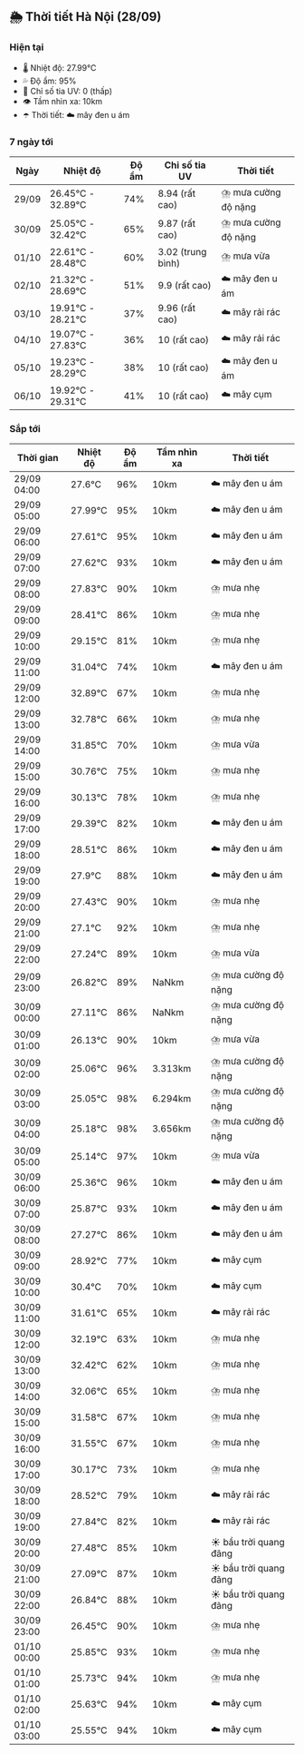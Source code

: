 ## 🌦️ Thời tiết Hà Nội (28/09)

### Hiện tại

- 🌡️ Nhiệt độ: 27.99℃
- 💦 Độ ẩm: 95%
- 🌟 Chỉ số tia UV: 0 (thấp)
- 👁️ Tầm nhìn xa: 10km
- ☂️ Thời tiết: ☁️ mây đen u ám

### 7 ngày tới

| Ngày | Nhiệt độ | Độ ẩm | Chỉ số tia UV | Thời tiết |
| --- | --- | --- | --- | --- |
| 29/09 | 26.45℃ - 32.89℃ | 74% | 8.94 (rất cao) | ⛈️ mưa cường độ nặng |
| 30/09 | 25.05℃ - 32.42℃ | 65% | 9.87 (rất cao) | ⛈️ mưa cường độ nặng |
| 01/10 | 22.61℃ - 28.48℃ | 60% | 3.02 (trung bình) | ⛈️ mưa vừa |
| 02/10 | 21.32℃ - 28.69℃ | 51% | 9.9 (rất cao) | ☁️ mây đen u ám |
| 03/10 | 19.91℃ - 28.21℃ | 37% | 9.96 (rất cao) | ☁️ mây rải rác |
| 04/10 | 19.07℃ - 27.83℃ | 36% | 10 (rất cao) | ☁️ mây rải rác |
| 05/10 | 19.23℃ - 28.29℃ | 38% | 10 (rất cao) | ☁️ mây đen u ám |
| 06/10 | 19.92℃ - 29.31℃ | 41% | 10 (rất cao) | ☁️ mây cụm |

### Sắp tới

| Thời gian | Nhiệt độ | Độ ẩm | Tầm nhìn xa | Thời tiết |
| --- | --- | --- | --- | --- |
| 29/09 04:00 | 27.6℃ | 96% | 10km | ☁️ mây đen u ám |
| 29/09 05:00 | 27.99℃ | 95% | 10km | ☁️ mây đen u ám |
| 29/09 06:00 | 27.61℃ | 95% | 10km | ☁️ mây đen u ám |
| 29/09 07:00 | 27.62℃ | 93% | 10km | ☁️ mây đen u ám |
| 29/09 08:00 | 27.83℃ | 90% | 10km | ⛈️ mưa nhẹ |
| 29/09 09:00 | 28.41℃ | 86% | 10km | ⛈️ mưa nhẹ |
| 29/09 10:00 | 29.15℃ | 81% | 10km | ⛈️ mưa nhẹ |
| 29/09 11:00 | 31.04℃ | 74% | 10km | ☁️ mây đen u ám |
| 29/09 12:00 | 32.89℃ | 67% | 10km | ⛈️ mưa nhẹ |
| 29/09 13:00 | 32.78℃ | 66% | 10km | ⛈️ mưa nhẹ |
| 29/09 14:00 | 31.85℃ | 70% | 10km | ⛈️ mưa vừa |
| 29/09 15:00 | 30.76℃ | 75% | 10km | ⛈️ mưa nhẹ |
| 29/09 16:00 | 30.13℃ | 78% | 10km | ⛈️ mưa nhẹ |
| 29/09 17:00 | 29.39℃ | 82% | 10km | ☁️ mây đen u ám |
| 29/09 18:00 | 28.51℃ | 86% | 10km | ☁️ mây đen u ám |
| 29/09 19:00 | 27.9℃ | 88% | 10km | ☁️ mây đen u ám |
| 29/09 20:00 | 27.43℃ | 90% | 10km | ⛈️ mưa nhẹ |
| 29/09 21:00 | 27.1℃ | 92% | 10km | ⛈️ mưa nhẹ |
| 29/09 22:00 | 27.24℃ | 89% | 10km | ⛈️ mưa vừa |
| 29/09 23:00 | 26.82℃ | 89% | NaNkm | ⛈️ mưa cường độ nặng |
| 30/09 00:00 | 27.11℃ | 86% | NaNkm | ⛈️ mưa cường độ nặng |
| 30/09 01:00 | 26.13℃ | 90% | 10km | ⛈️ mưa vừa |
| 30/09 02:00 | 25.06℃ | 96% | 3.313km | ⛈️ mưa cường độ nặng |
| 30/09 03:00 | 25.05℃ | 98% | 6.294km | ⛈️ mưa cường độ nặng |
| 30/09 04:00 | 25.18℃ | 98% | 3.656km | ⛈️ mưa cường độ nặng |
| 30/09 05:00 | 25.14℃ | 97% | 10km | ⛈️ mưa vừa |
| 30/09 06:00 | 25.36℃ | 96% | 10km | ☁️ mây đen u ám |
| 30/09 07:00 | 25.87℃ | 93% | 10km | ☁️ mây đen u ám |
| 30/09 08:00 | 27.27℃ | 86% | 10km | ☁️ mây đen u ám |
| 30/09 09:00 | 28.92℃ | 77% | 10km | ☁️ mây cụm |
| 30/09 10:00 | 30.4℃ | 70% | 10km | ☁️ mây cụm |
| 30/09 11:00 | 31.61℃ | 65% | 10km | ☁️ mây rải rác |
| 30/09 12:00 | 32.19℃ | 63% | 10km | ⛈️ mưa nhẹ |
| 30/09 13:00 | 32.42℃ | 62% | 10km | ⛈️ mưa nhẹ |
| 30/09 14:00 | 32.06℃ | 65% | 10km | ⛈️ mưa nhẹ |
| 30/09 15:00 | 31.58℃ | 67% | 10km | ⛈️ mưa nhẹ |
| 30/09 16:00 | 31.55℃ | 67% | 10km | ⛈️ mưa nhẹ |
| 30/09 17:00 | 30.17℃ | 73% | 10km | ⛈️ mưa nhẹ |
| 30/09 18:00 | 28.52℃ | 79% | 10km | ☁️ mây rải rác |
| 30/09 19:00 | 27.84℃ | 82% | 10km | ☁️ mây rải rác |
| 30/09 20:00 | 27.48℃ | 85% | 10km | ☀️ bầu trời quang đãng |
| 30/09 21:00 | 27.09℃ | 87% | 10km | ☀️ bầu trời quang đãng |
| 30/09 22:00 | 26.84℃ | 88% | 10km | ☀️ bầu trời quang đãng |
| 30/09 23:00 | 26.45℃ | 90% | 10km | ⛈️ mưa nhẹ |
| 01/10 00:00 | 25.85℃ | 93% | 10km | ⛈️ mưa nhẹ |
| 01/10 01:00 | 25.73℃ | 94% | 10km | ⛈️ mưa nhẹ |
| 01/10 02:00 | 25.63℃ | 94% | 10km | ☁️ mây cụm |
| 01/10 03:00 | 25.55℃ | 94% | 10km | ☁️ mây cụm |
